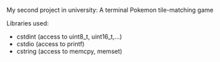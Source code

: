 My second project in university: A terminal Pokemon tile-matching game

Libraries used:

- cstdint	(access to uint8_t, uint16_t,...)
- cstdio	(access to printf)
- cstring	(access to memcpy, memset)
